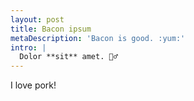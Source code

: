```yaml
---
layout: post
title: Bacon ipsum
metaDescription: 'Bacon is good. :yum:'
intro: |
  Dolor **sit** amet. 💁‍♂️
---
```


I love pork!
